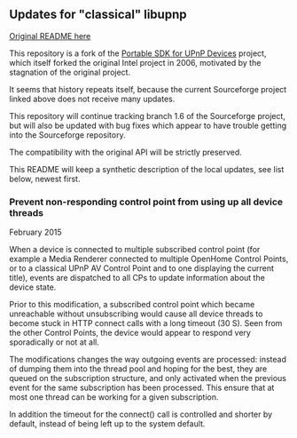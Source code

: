 ## Updates for "classical" libupnp

[Original README here](README)

This repository is a fork of the 
[Portable SDK for UPnP Devices](http://pupnp.sourceforge.net/) project, 
which itself forked the original Intel project in 2006, motivated
by the stagnation of the original project.

It seems that history repeats itself, because the current Sourceforge
project linked above does not receive many updates.

This repository will continue tracking branch 1.6 of the Sourceforge
project, but will also be updated with bug fixes which appear to have
trouble getting into the Sourceforge repository. 

The compatibility with the original API will be strictly preserved.

This README will keep a synthetic description of the local updates, see
list below, newest first.


### Prevent non-responding control point from using up all device threads

February 2015

When a device is connected to multiple subscribed control point (for
example a Media Renderer connected to multiple OpenHome Control Points, or
to a classical UPnP AV Control Point and to one displaying the current
title), events are dispatched to all CPs to update information about the
device state.

Prior to this modification, a subscribed control point which became
unreachable without unsubscribing would cause all device threads to become
stuck in HTTP connect calls with a long timeout (30 S). Seen from the other
Control Points, the device would appear to respond very sporadically or not
at all.

The modifications changes the way outgoing events are processed: instead of
dumping them into the thread pool and hoping for the best, they are queued
on the subscription structure, and only activated when the previous event
for the same subscription has been processed. This ensure that at most one
thread can be working for a given subscription.

In addition the timeout for the connect() call is controlled and shorter by
default, instead of being left up to the system default.



